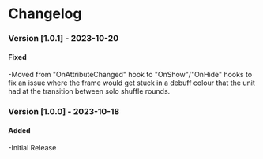 # **Changelog**

### Version [1.0.1] - 2023-10-20  

#### Fixed 
-Moved from "OnAttributeChanged" hook to "OnShow"/"OnHide" hooks to fix an issue where the frame would get stuck in a debuff colour that the unit had at the transition between solo shuffle rounds.


### Version [1.0.0] - 2023-10-18

#### Added
-Initial Release
